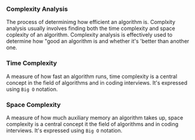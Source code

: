 ### Complexity Analysis

The process of determinimg how efficient an algorithm is. Complxity analysis usually involves finding both the time complexity and space coplexity of an algorithm.
Complexity analysis is effectively used to determine how "good an algorithm is and whether it's 'better than another one.

### Time Complexity

A measure of how fast an algorithm runs, time complexity is a central concept in the field of algorithms and in coding interviews.
It's expressed using `Big O` notation.

### Space Complexity

A measure of how much auxiliary memory an algorithm takes up, space complexity is a central concept it the field of algorithms and in coding interviews.
It's expressed using `Big O` notation.
